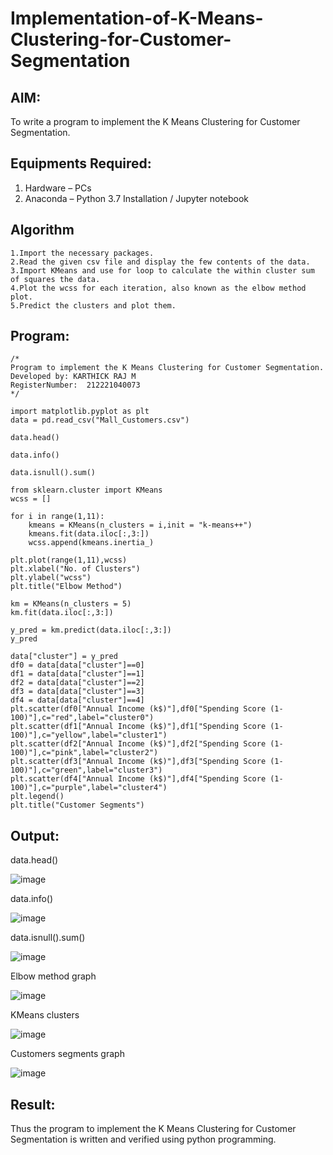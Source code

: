 # Implementation-of-K-Means-Clustering-for-Customer-Segmentation

## AIM:
To write a program to implement the K Means Clustering for Customer Segmentation.

## Equipments Required:
1. Hardware – PCs
2. Anaconda – Python 3.7 Installation / Jupyter notebook

## Algorithm
```
1.Import the necessary packages.
2.Read the given csv file and display the few contents of the data.
3.Import KMeans and use for loop to calculate the within cluster sum of squares the data.
4.Plot the wcss for each iteration, also known as the elbow method plot.
5.Predict the clusters and plot them.
```
## Program:
```
/*
Program to implement the K Means Clustering for Customer Segmentation.
Developed by: KARTHICK RAJ M
RegisterNumber:  212221040073
*/
```
```
import matplotlib.pyplot as plt
data = pd.read_csv("Mall_Customers.csv")

data.head()

data.info()

data.isnull().sum()

from sklearn.cluster import KMeans
wcss = []

for i in range(1,11):
    kmeans = KMeans(n_clusters = i,init = "k-means++")
    kmeans.fit(data.iloc[:,3:])
    wcss.append(kmeans.inertia_)

plt.plot(range(1,11),wcss)
plt.xlabel("No. of Clusters")
plt.ylabel("wcss")
plt.title("Elbow Method")

km = KMeans(n_clusters = 5)
km.fit(data.iloc[:,3:])

y_pred = km.predict(data.iloc[:,3:])
y_pred

data["cluster"] = y_pred
df0 = data[data["cluster"]==0]
df1 = data[data["cluster"]==1]
df2 = data[data["cluster"]==2]
df3 = data[data["cluster"]==3]
df4 = data[data["cluster"]==4]
plt.scatter(df0["Annual Income (k$)"],df0["Spending Score (1-100)"],c="red",label="cluster0")
plt.scatter(df1["Annual Income (k$)"],df1["Spending Score (1-100)"],c="yellow",label="cluster1")
plt.scatter(df2["Annual Income (k$)"],df2["Spending Score (1-100)"],c="pink",label="cluster2")
plt.scatter(df3["Annual Income (k$)"],df3["Spending Score (1-100)"],c="green",label="cluster3")
plt.scatter(df4["Annual Income (k$)"],df4["Spending Score (1-100)"],c="purple",label="cluster4")
plt.legend()
plt.title("Customer Segments")
```
## Output:


data.head()

![image](https://github.com/KARTHICKRAJM84/Implementation-of-K-Means-Clustering-for-Customer-Segmentation/assets/128134963/60178ace-9675-4d76-b308-a521f3c181c4)


data.info()


![image](https://github.com/KARTHICKRAJM84/Implementation-of-K-Means-Clustering-for-Customer-Segmentation/assets/128134963/c3d89a84-d1c6-4bff-92fa-a9f6d79e584d)

data.isnull().sum()

![image](https://github.com/KARTHICKRAJM84/Implementation-of-K-Means-Clustering-for-Customer-Segmentation/assets/128134963/47c4bedd-5a9c-4dfe-8b54-40eac45a7394)


Elbow method graph

![image](https://github.com/KARTHICKRAJM84/Implementation-of-K-Means-Clustering-for-Customer-Segmentation/assets/128134963/d62871c6-ea3f-4d63-ad8d-e968c7f186e6)


KMeans clusters


![image](https://github.com/KARTHICKRAJM84/Implementation-of-K-Means-Clustering-for-Customer-Segmentation/assets/128134963/53fb2e74-80ad-4ea7-b363-db514616c062)

Customers segments graph


![image](https://github.com/KARTHICKRAJM84/Implementation-of-K-Means-Clustering-for-Customer-Segmentation/assets/128134963/719edba3-874b-4c33-90dd-5ba94248ea62)

## Result:
Thus the program to implement the K Means Clustering for Customer Segmentation is written and verified using python programming.
